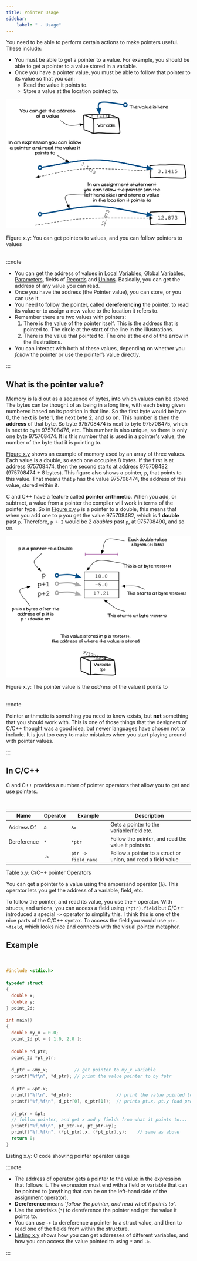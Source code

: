 ```yaml
---
title: Pointer Usage
sidebar:
    label: " - Usage"
---
```


You need to be able to perform certain actions to make pointers useful. These include:

- You must be able to get a pointer to a value. For example, you should be able to get a pointer to a value stored in a variable.
- Once you have a pointer value, you must be able to follow that pointer to its value so that you can:
  - Read the value it points to.
  - Store a value at the location pointed to.

<a id="FigurePointerUsage"></a>

![Figure x.y: You can get pointers to values, and you can follow pointers to values](./images/pointers-usage.png "You can get pointers to values, and you can follow pointers to values")
<div class="caption"><span class="caption-figure-nbr">Figure x.y: </span>You can get pointers to values, and you can follow pointers to values</div><br/>

:::note

- You can get the address of values in [Local Variables](#), [Global Variables](#), [Parameters](#), fields of [Records](#) and [Unions](#). Basically, you can get the address of any value you can read.
- Once you have the address (the Pointer value), you can store, or you can use it.
- You need to follow the pointer, called **dereferencing** the pointer, to read its value or to assign a new value to the location it refers to.
- Remember there are two values with pointers:
  1. There is the value of the pointer itself. This is the address that is pointed to. The circle at the start of the line in the illustrations.
  2. There is the value that pointed to. The one at the end of the arrow in the illustrations.
- You can interact with both of these values, depending on whether you *follow* the pointer or use the pointer’s value directly.

:::

## What is the pointer value?

Memory is laid out as a sequence of bytes, into which values can be stored. The bytes can be thought of as being in a long line, with each being given numbered based on its position in that line. So the first byte would be byte 0, the next is byte 1, the next byte 2, and so on. This number is then the **address** of that byte. So byte 975708474 is next to byte 975708475, which is next to byte 975708476, etc. This number is also unique, so there is only one byte 975708474. It is this number that is used in a pointer's value, the number of the byte that it is pointing to.

[Figure x.y](#FigurePointerValue) shows an example of memory used by an array of three values. Each value is a double, so each one occupies 8 bytes. If the first is at address 975708474, then the second starts at address 975708482 (975708474 + 8 bytes). This figure also shows a pointer, `p`, that points to this value. That means that `p` has the value 975708474, the address of this value, stored within it.

C and C++ have a feature called **pointer arithmetic**. When you add, or subtract, a value from a pointer the compiler will work in terms of the pointer type. So in [Figure x.y](#FigurePointerValue) `p` is a pointer to a double, this means that when you add one to p you get the value 975708482, which is 1 **double** past `p`. Therefore, `p + 2` would be 2 *doubles* past `p`, at 975708490, and so on.

<a id="FigurePointerValue"></a>

![Figure x.y: The pointer value is the address of the value it points to](./images/pointer-as-an-address-value.png "The pointer value is the address of the value it points to")
<div class="caption"><span class="caption-figure-nbr">Figure x.y: </span>The pointer value is the <em>address</em> of the value it points to</div><br/>

:::note

Pointer arithmetic is something you need to know exists, but **not** something that you should work with. This is one of those things that the designers of C/C++ thought was a good idea, but newer languages have chosen not to include. It is just too easy to make mistakes when you start playing around with pointer values.

:::

## In C/C++

C and C++ provides a number of pointer operators that allow you to get and use pointers.

<br/>
<a id="TableCpointerOperators"></a>


  | Name | Operator | Example        | Description |
  ------ | -------- | -------------- | ----------- |
  | Address Of  | `&` | `&x` | Gets a pointer to the variable/field etc. |
  | Dereference | `*` | `*ptr` | Follow the pointer, and read the value it points to.| 
  |             | `->` | `ptr -> field_name` | Follow a pointer to a struct or union, and read a field value. | 

<div class="caption"><span class="caption-figure-nbr">Table x.y: </span>C/C++ pointer Operators</div>

You can get a pointer to a value using the ampersand operator (`&`). This operator lets you get the address of a variable, field, etc.

To follow the pointer, and read its value, you use the `*` operator. With structs, and unions, you can access a field using `(*ptr).field` but C/C++ introduced a special `->` operator to simplify this. I think this is one of the nice parts of the C/C++ syntax. To access the field you would use `ptr->field`, which looks nice and connects with the visual pointer metaphor.

## Example

<br/>
<a id="ListingCcodePointerOperatorUsage"></a>

```c
#include <stdio.h>

typedef struct 
{
  double x;
  double y;
} point_2d;

int main()
{
  double my_x = 0.0;
  point_2d pt = { 1.0, 2.0 };

  double *d_ptr;
  point_2d *pt_ptr;

  d_ptr = &my_x;          // get pointer to my_x variable
  printf("%f\n", *d_ptr); // print the value pointer to by fptr

  d_ptr = &pt.x;
  printf("%f\n", *d_ptr);                 // print the value pointed to by fptr
  printf("%f,%f\n", d_ptr[0], d_ptr[1]);  // prints pt.x, pt.y (bad practice)

  pt_ptr = &pt;
  // follow pointer, and get x and y fields from what it points to...
  printf("%f,%f\n", pt_ptr->x, pt_ptr->y);
  printf("%f,%f\n", (*pt_ptr).x, (*pt_ptr).y);    // same as above
  return 0;
}

```

<div class="caption"><span class="caption-figure-nbr">Listing x.y: </span>C code showing pointer operator usage</div>

:::note

- The address of operator gets a pointer to the value in the expression that follows it. The expression must end with a field or variable that can be pointed to (anything that can be on the left-hand side of the assignment operator).
- **Dereference** means '*follow the pointer, and read what it points to*'.
- Use the asterisks (`*`) to dereference the pointer and get the value it points to.
- You can use `->` to dereference a pointer to a struct value, and then to read one of the fields from within the structure.
- [Listing x.y](#ListingCcodePointerOperatorUsage) shows how you can get addresses of different variables, and how you can access the value pointed to using `*` and `->`.

:::
